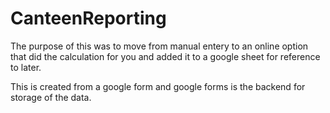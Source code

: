 # CanteenReporting

The purpose of this was to move from manual entery to an online option that did the calculation for you and added it to a google sheet for reference to later.

This is created from a google form and google forms is the backend for storage of the data.

